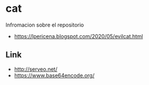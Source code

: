 # cat


Infromacion sobre el repositorio
- https://lpericena.blogspot.com/2020/05/evilcat.html

## Link
- http://serveo.net/
- https://www.base64encode.org/
